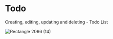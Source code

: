 # Todo
Creating, editing, updating and deleting - Todo List 


![Rectangle 2096 (14)](https://github.com/user-attachments/assets/1f5e374a-6498-40e8-a09e-71438b21deff)

